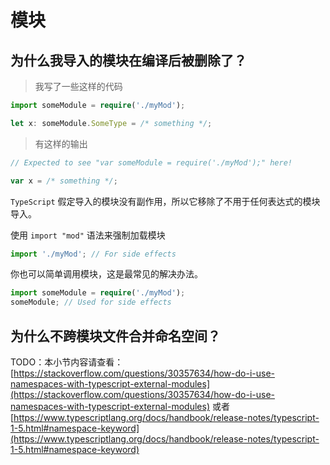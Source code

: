 # 模块

## 为什么我导入的模块在编译后被删除了？

> 我写了一些这样的代码

```typescript
import someModule = require('./myMod');

let x: someModule.SomeType = /* something */;
```

> 有这样的输出

```typescript
// Expected to see "var someModule = require('./myMod');" here!

var x = /* something */;
```

`TypeScript` 假定导入的模块没有副作用，所以它移除了不用于任何表达式的模块导入。

使用 `import "mod"` 语法来强制加载模块

```typescript
import './myMod'; // For side effects
```

你也可以简单调用模块，这是最常见的解决办法。

```typescript
import someModule = require('./myMod');
someModule; // Used for side effects
```

## 为什么不跨模块文件合并命名空间？

TODO：本小节内容请查看：[https://stackoverflow.com/questions/30357634/how-do-i-use-namespaces-with-typescript-external-modules](https://stackoverflow.com/questions/30357634/how-do-i-use-namespaces-with-typescript-external-modules) 或者 [https://www.typescriptlang.org/docs/handbook/release-notes/typescript-1-5.html#namespace-keyword](https://www.typescriptlang.org/docs/handbook/release-notes/typescript-1-5.html#namespace-keyword)
